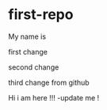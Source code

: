 # first-repo

My name is

first change

second change

third change from github

Hi i am here !!! 
-update me !
